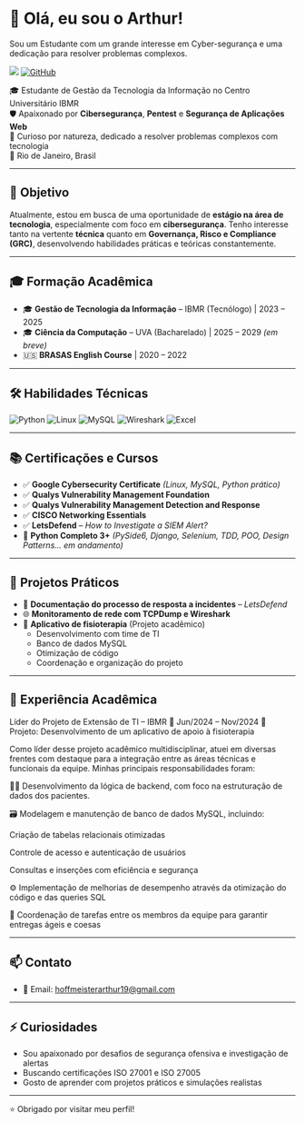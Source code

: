 # 👋 Olá, eu sou o Arthur!
Sou um Estudante com um grande interesse em Cyber-segurança e uma dedicação para resolver problemas complexos.

<a href="https://linkedin.com/in/arthur-branco-2391452a7/"><img src="https://img.shields.io/badge/-LinkedIn-0072b1?&style=for-the-badge&logo=linkedin&logoColor=white" /></a>
[![GitHub](https://img.shields.io/github/followers/Hoffmeister19?label=GitHub&style=social)](https://github.com/Hoffmeister19)

🎓 Estudante de Gestão da Tecnologia da Informação no Centro Universitário IBMR  
🛡️ Apaixonado por **Cibersegurança**, **Pentest** e **Segurança de Aplicações Web**  
🧠 Curioso por natureza, dedicado a resolver problemas complexos com tecnologia  
📍 Rio de Janeiro, Brasil

---

## 🎯 Objetivo

Atualmente, estou em busca de uma oportunidade de **estágio na área de tecnologia**, especialmente com foco em **cibersegurança**. Tenho interesse tanto na vertente **técnica** quanto em **Governança, Risco e Compliance (GRC)**, desenvolvendo habilidades práticas e teóricas constantemente.

---

## 🎓 Formação Acadêmica

- 🎓 **Gestão de Tecnologia da Informação** – IBMR (Tecnólogo) | 2023 – 2025
- 🎓 **Ciência da Computação** – UVA (Bacharelado) | 2025 – 2029 *(em breve)*
- 🇺🇸 **BRASAS English Course** | 2020 – 2022

---

## 🛠️ Habilidades Técnicas

![Python](https://img.shields.io/badge/Python-3776AB?style=flat&logo=python&logoColor=white)
![Linux](https://img.shields.io/badge/Linux-FCC624?style=flat&logo=linux&logoColor=black)
![MySQL](https://img.shields.io/badge/MySQL-4479A1?style=flat&logo=mysql&logoColor=white)
![Wireshark](https://img.shields.io/badge/Wireshark-1679A7?style=flat&logo=wireshark&logoColor=white)
![Excel](https://img.shields.io/badge/Excel-217346?style=flat&logo=microsoft-excel&logoColor=white)

---

## 📚 Certificações e Cursos

- ✅ **Google Cybersecurity Certificate** *(Linux, MySQL, Python prático)*
- ✅ **Qualys Vulnerability Management Foundation**
- ✅ **Qualys Vulnerability Management Detection and Response**
- ✅ **CISCO Networking Essentials**
- ✅ **LetsDefend** – *How to Investigate a SIEM Alert?*
- 🔄 **Python Completo 3+** *(PySide6, Django, Selenium, TDD, POO, Design Patterns... em andamento)*

---

## 🧪 Projetos Práticos

- 📄 **Documentação do processo de resposta a incidentes** – *LetsDefend*
- 🌐 **Monitoramento de rede com TCPDump e Wireshark**
- 📱 **Aplicativo de fisioterapia** (Projeto acadêmico)
  - Desenvolvimento com time de TI
  - Banco de dados MySQL
  - Otimização de código
  - Coordenação e organização do projeto

---

## 💼 Experiência Acadêmica

Líder do Projeto de Extensão de TI – IBMR
📅 Jun/2024 – Nov/2024
🎯 Projeto: Desenvolvimento de um aplicativo de apoio à fisioterapia

Como líder desse projeto acadêmico multidisciplinar, atuei em diversas frentes com destaque para a integração entre as áreas técnicas e funcionais da equipe. Minhas principais responsabilidades foram:

👨‍💻 Desenvolvimento da lógica de backend, com foco na estruturação de dados dos pacientes.

🗃️ Modelagem e manutenção de banco de dados MySQL, incluindo:

Criação de tabelas relacionais otimizadas

Controle de acesso e autenticação de usuários

Consultas e inserções com eficiência e segurança

⚙️ Implementação de melhorias de desempenho através da otimização do código e das queries SQL

👥 Coordenação de tarefas entre os membros da equipe para garantir entregas ágeis e coesas

---

## 📫 Contato

- 📧 Email: [hoffmeisterarthur19@gmail.com](mailto:hoffmeisterarthur19@gmail.com)

---
  
## ⚡ Curiosidades

- Sou apaixonado por desafios de segurança ofensiva e investigação de alertas
- Buscando certificações ISO 27001 e ISO 27005
- Gosto de aprender com projetos práticos e simulações realistas

---

⭐ Obrigado por visitar meu perfil!
